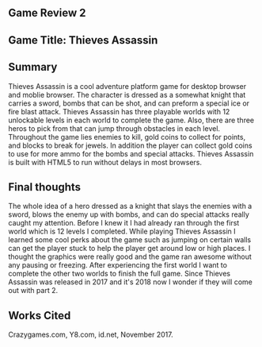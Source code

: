 ## Game Review 2

## Game Title: Thieves Assassin

## Summary
Thieves Assassin is a cool adventure platform game for desktop browser and moblie browser. The character is dressed as a somewhat knight that carries a sword, bombs that can be shot, and can preform a special ice or fire blast attack. Thieves Assassin has three playable worlds with 12 unlockable levels in each world to complete the game. Also, there are three heros to pick from that can jump through obstacles in each level. Throughout the game lies enemies to kill, gold coins to collect for points, and blocks to break for jewels. In addition the player can collect gold coins to use for more ammo for the bombs and special attacks. Thieves Assassin is built with HTML5 to run without delays in most browsers.
## Final thoughts
The whole idea of a hero dressed as a knight that slays the enemies with a sword, blows the enemy up with bombs, and can do special attacks really caught my attention. Before I knew it I had already ran through the first world which is 12 levels I completed. While playing Thieves Assassin I learned some cool perks about the game such as jumping on certain walls can get the player stuck to help the player get around low or high places. I thought the graphics were really good and the game ran awesome without any pausing or freezing. After experiencing the first world I want to complete the other two worlds to finish the full game. Since Thieves Assassin was released in 2017 and it's 2018 now I wonder if they will come out with part 2.     
## Works Cited
Crazygames.com, Y8.com, id.net, November 2017.
